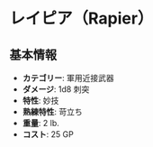 # レイピア（Rapier）

## 基本情報
- **カテゴリー**: 軍用近接武器
- **ダメージ**: 1d8 刺突
- **特性**: 妙技
- **熟練特性**: 苛立ち
- **重量**: 2 lb.
- **コスト**: 25 GP
